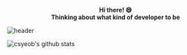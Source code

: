 <p align="center">
  <strong> Hi there! 😄 </strong> <br>
  <strong> Thinking about what kind of developer to be </strong> 
 </p>
 
![header](https://capsule-render.vercel.app/api?type=waving&color=auto&height=200&section=header&text=Yeob's%20Profile&fontSize=80&animation=fadeIn&fontAlignY=35&desc=csyeob%20GitHub&descAlignY=51&descAlign=73)

![csyeob's github stats](https://github-readme-stats.vercel.app/api?username=csyeob&show_icons=true)
